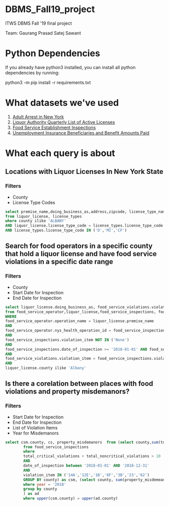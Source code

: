 # DBMS_Fall19_project

ITWS DBMS Fall '19 final project

Team:
Gaurang Prasad
Satej Sawant

# Python Dependencies

If you already have python3 installed, you can install all python dependencies by running:

python3 -m pip install -r requirements.txt

# What datasets we've used

1. [Adult Arrest in New York](https://data.ny.gov/Public-Safety/Adult-Arrests-by-County-Beginning-1970/rikd-mt35)
2. [Liquor Authority Quarterly List of Active Licenses](https://data.ny.gov/Economic-Development/Liquor-Authority-Quarterly-List-of-Active-Licenses/hrvs-fxs2)
3. [Food Service Establishment Inspections](https://health.data.ny.gov/Health/Food-Service-Establishment-Inspections-Beginning-2/2hcc-shji)
4. [Unemployment Insurance Beneficiaries and Benefit Amounts Paid](https://data.ny.gov/Economic-Development/Unemployment-Insurance-Beneficiaries-and-Benefit-A/xbjp-8sra)

# What each query is about

## Locations with Liquor Licenses In New York State
### Filters
- County
- License Type Codes
```sql
select premise_name,doing_business_as,address,zipcode, license_type_name 
from liquor_license, license_types 
where county ilike 'ALBANY' 
AND liquor_license.license_type_code = license_types.license_type_code 
AND license_types.license_type_code IN ('D','MI','CF')
```

## Search for food operators in a specific county that hold a liquor license and have food service violations in a specific date range
### Filters
- County
- Start Date for Inspection
- End Date for Inspection
```sql
select liquor_license.doing_business_as, food_service_violations.violation_description,liquor_license.county,date_of_inspection
from food_service_operator,liquor_license,food_service_inspections, food_service_violations
WHERE
food_service_operator.operation_name = liquor_license.premise_name
AND
food_service_operator.nys_health_operation_id = food_service_inspections.nys_health_operation_id
AND
food_service_inspections.violation_item NOT IN ('None')
AND
food_service_inspections.date_of_inspection >= '2018-01-01' AND food_service_inspections.date_of_inspection <= '2018-12-31'
AND
food_service_violations.violation_item = food_service_inspections.violation_item
AND
liquor_license.county ilike 'Albany' 
```
## Is there a corelation between places with food violations and property misdemanors?
### Filters
- Start Date for Inspection
- End Date for Inspection
- List of Violation Items
- Year for Misdemanors
```sql
select csm.county, cs, property_misdemanors  from (select county,sum(total_critical_violations+ total_critical_violations) as cs
        from food_service_inspections
        where
        total_critical_violations + total_noncritical_violations > 10
        AND
        date_of_inspection between '2018-01-01' AND '2018-12-31'
        AND
        violation_item IN ('14A','12E','1B','8F','3B','23','62')
        GROUP BY county) as csm, (select county, sum(property_misdemeanor) as property_misdemanors from adult_arrests
        where year = '2018'
        group by county
        ) as ad
        where upper(csm.county) = upper(ad.county)
```
